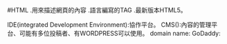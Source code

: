 #HTML
.用來描述網頁的內容
.語言編寫的TAG
.最新版本HTML5。


IDE(integrated Development Environment):協作平台。
CMS():內容的管理平台、可能有多位投稿者、有WORDPRESS可以使用。
domain name:
GoDaddy:
